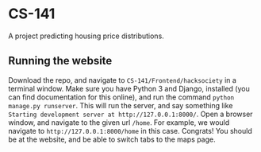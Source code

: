 # CS-141
A project predicting housing price distributions.

## Running the website
Download the repo, and navigate to `CS-141/Frontend/hacksociety` in a terminal window. Make sure you have Python 3 and Django, installed (you can find documentation for this online), and run the command `python manage.py runserver`. This will run the server, and say something like `Starting development server at http://127.0.0.1:8000/`. Open a browser window, and navigate to the given url `/home`. For example, we would navigate to `http://127.0.0.1:8000/home` in this case. Congrats! You should be at the website, and be able to switch tabs to the maps page.
